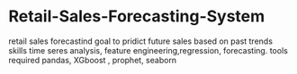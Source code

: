 # Retail-Sales-Forecasting-System
retail sales forecastind goal to pridict future sales based on past trends skills time seres analysis, feature engineering,regression, forecasting. tools required pandas, XGboost , prophet, seaborn
